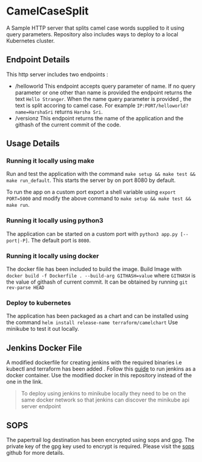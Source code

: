 # CamelCaseSplit
A Sample HTTP server that splits camel case words supplied to it using query parameters.
Repository also includes ways to deploy to a local Kubernetes cluster.

## Endpoint Details
This http server includes two endpoints :

- /helloworld
    This endpoint accepts query parameter of name. If no query parameter or one other than name is provided the endpoint returns the text `Hello Stranger`.
    When the name query parameter is provided , the text is split accoring to camel case.
    For example `IP:PORT/helloworld?name=HarshaSri` returns `Harsha Sri`.
- /versionz
    This endpoint returns the name of the application and the githash of the current commit of the code.

## Usage Details

### Running it locally using make
Run and test the application with the command `make setup && make test && make run_default`.
This starts the server by on port 8080 by default.

To run the app on a custom port export a shell variable using `export PORT=5000` and modify the above command to
`make setup && make test && make run`.

### Running it locally using python3
The application can be started on a custom port with `python3 app.py [--port|-P]`. The default port is `8080`.

### Running it locally using docker
The docker file has been included to build the image. Build Image with `docker build -f Dockerfile . --build-arg GITHASH=value`
where `GITHASH` is the value of githash of current commit. It can be obtained by running `git rev-parse HEAD`

### Deploy to kubernetes 
The application has been packaged as a chart and can be installed using the command `helm install release-name terraform/camelchart`
Use minikube to test it out locally.


## Jenkins Docker File
A modified dockerfile for creating jenkins with the required binaries i.e kubectl and terraform has been added . Follow this [guide](https://www.jenkins.io/doc/book/installing/docker/) to run jenkins as a docker container. Use the modified docker in this repository instead of the one in the link.
>To deploy using jenkins to minikube locally they need to be on the same docker network so that jenkins can discover the minikube api server endpoint

## SOPS
The papertrail log destination has been encrypted using sops and gpg. The private key of the gpg key used to encrypt is required. Please visit the [sops](https://github.com/mozilla/sops "sops github") github for more details.


